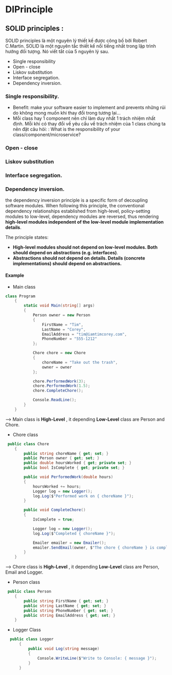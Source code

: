 # DIPrinciple
## SOLID principles :
SOLID principles là một nguyên lý thiết kế được công bố bởi Robert C.Martin. SOLID là một nguyên tắc thiết kế nổi tiếng nhất trong lập trình hướng đối tượng. Nó viết tắt của 5 nguyên lý sau.
* Single responsibility
* Open - close
* Liskov substitution 
* Interface segregation.
* Dependency inversion. 

### Single responsibility.
* Benefit: make your software easier to implement and prevents những rủi do không mong muốn khi thay đổi trong tương lai… 
* Mỗi class hay 1 component nên chỉ làm duy nhất 1 trách nhiệm nhất định. Mỗi khi có thay đổi về yêu cầu về trách nhiệm của 1 class chúng ta nên đặt câu hỏi: : What is the responsibility of your class/component/microservice?

### Open - close

### Liskov substitution 
### Interface segregation.

### Dependency inversion. 
the dependency inversion principle is a specific form of decoupling software modules.
When following this principle, the conventional dependency relationships established from high-level, policy-setting modules to low-level, dependency modules are reversed,
 thus rendering **high-level modules independent of the low-level module implementation details**. 
 
The principle states:

- **High-level modules should not depend on low-level modules. Both should depend on abstractions (e.g. interfaces)**.
- **Abstractions should not depend on details. Details (concrete implementations) should depend on abstractions.**

#### Example 
- Main class
```C#
class Program
    {
        static void Main(string[] args)
        {
            Person owner = new Person
            {
                FirstName = "Tim",
                LastName = "Corey",
                EmailAddress = "tim@iamtimcorey.com",
                PhoneNumber = "555-1212"
            };

            Chore chore = new Chore
            {
                choreName = "Take out the trash",
                owner = owner
            };

            chore.PerformedWork(3);
            chore.PerformedWork(1.5);
            chore.CompleteChore();

            Console.ReadLine();
        }
    }
```
--> Main class is **High-Level** , it depending **Low-Level** class are Person and Chore. 
- Chore class
```C#
 public class Chore
    {
        public string choreName { get; set; }
        public Person owner { get; set; }
        public double hoursWorked { get; private set; }
        public bool IsComplete { get; private set; }

        public void PerformedWork(double hours)
        {
            hoursWorked += hours;
            Logger log = new Logger();
            log.Log($"Performed work on { choreName }");
        }

        public void CompleteChore()
        {
            IsComplete = true;

            Logger log = new Logger();
            log.Log($"Completed { choreName }");

            Emailer emailer = new Emailer();
            emailer.SendEmail(owner, $"The chore { choreName } is complete.");
        }
    }
```
--> Chore class is **High-Level** , it depending **Low-Level** class are Person, Email and Logger. 

- Person class
```C#
 public class Person
    {
        public string FirstName { get; set; }
        public string LastName { get; set; }
        public string PhoneNumber { get; set; }
        public string EmailAddress { get; set; }   
    }
```
- Logger Class
```C#
  public class Logger
      {
          public void Log(string message)
          {
              Console.WriteLine($"Write to Console: { message }");
          }
      }
  ```
